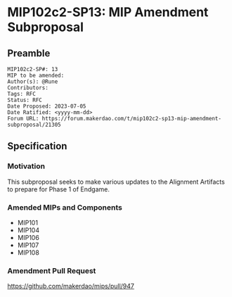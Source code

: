 # MIP102c2-SP13: MIP Amendment Subproposal

## Preamble

```
MIP102c2-SP#: 13
MIP to be amended:
Author(s): @Rune
Contributors:
Tags: RFC
Status: RFC
Date Proposed: 2023-07-05
Date Ratified: <yyyy-mm-dd>
Forum URL: https://forum.makerdao.com/t/mip102c2-sp13-mip-amendment-subproposal/21305
```
## Specification

### Motivation

This subproposal seeks to make various updates to the Alignment Artifacts to prepare for Phase 1 of Endgame.

### Amended MIPs and Components

* MIP101
* MIP104
* MIP106
* MIP107
* MIP108

### Amendment Pull Request

<https://github.com/makerdao/mips/pull/947>
